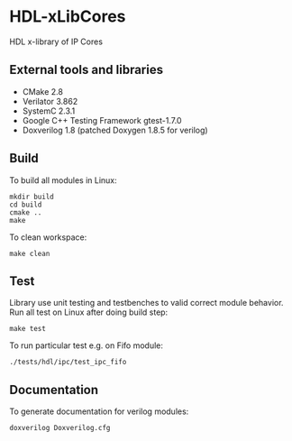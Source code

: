 HDL-xLibCores
=============

HDL x-library of IP Cores

External tools and libraries
----------------------------

* CMake 2.8
* Verilator 3.862
* SystemC 2.3.1
* Google C++ Testing Framework gtest-1.7.0
* Doxverilog 1.8 (patched Doxygen 1.8.5 for verilog)

Build
-----

To build all modules in Linux:

    mkdir build
    cd build
    cmake ..
    make

To clean workspace:

    make clean

Test
----

Library use unit testing and testbenches to valid correct module behavior.
Run all test on Linux after doing build step:

    make test

To run particular test e.g. on Fifo module:

    ./tests/hdl/ipc/test_ipc_fifo

Documentation
-------------

To generate documentation for verilog modules:

    doxverilog Doxverilog.cfg
